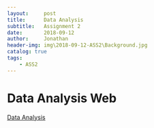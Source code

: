 ```yaml
---
layout:     post
title:      Data Analysis
subtitle:   Assignment 2
date:       2018-09-12
author:     Jonathan
header-img: img\2018-09-12-ASS2\Background.jpg
catalog: true
tags:
    - ASS2
---
```

# Data Analysis Web
[Data Analysis](https://www.ass2.jonathan1230.top/analysis)
  
    
